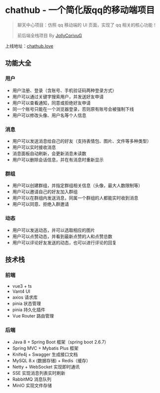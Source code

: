 # chathub - 一个简化版qq的移动端项目

>聊天中心项目：仿照 qq 移动端的 UI 页面，实现了 qq 相关的核心功能！
>
>前后端全栈项目 By [JollyCorivuG](https://github.com/JollyCorivuG)

上线地址：[chathub.love](http://www.chathub.love/)

## 功能大全
### 用户
- 用户注册、登录（含账号、手机验证码两种登录方式）
- 用户可以通过关键字搜索用户，并发送好友申请
- 用户可以查看通知，同意或拒绝好友申请
- 同一个账号只能在一个浏览器登录，否则原有账号会被强制下线
- 用户可以修改头像、用户名等个人信息

### 消息
- 用户可以发送消息给自己的好友（支持表情包、图片、文件等多种类型）
- 用户可以实时接收消息
- 消息面板自动刷新，会更新消息未读数
- 用户可以删除会话信息，并在有消息时重新显示

### 群组
- 用户可以创建群组，并指定群组相关信息（头像，最大人数限制等）
- 用户可以邀请自己的好友加入群组
- 用户可以在群组内发送消息，同属一个群组的人都能实时收到消息
- 用户可以同意、拒绝入群邀请

### 动态
- 用户可以发送动态，并可以选取相应的图片
- 用户可以点赞动态，并看到最新点赞的人和点赞总数
- 用户可以评论好友发送的动态，也可以进行评论的回复

## 技术栈
### 前端
- vue3 + ts
- Vant4 UI
- axios 请求库
- pinia 状态管理
- pinia 持久化插件
- Vue Router 路由管理

### 后端
- Java 8 + Spring Boot 框架（spring boot 2.6.7）
- Spring MVC + Mybatis Plus 框架
- Knife4j + Swagger 生成接口文档
- MySQL 8.x (数据存储) + Redis（缓存）
- Netty + WebSocket 实现即时通讯
- SSE 实现消息列表实时刷新
- RabbitMQ 消息队列
- MinIO 实现文件存储

